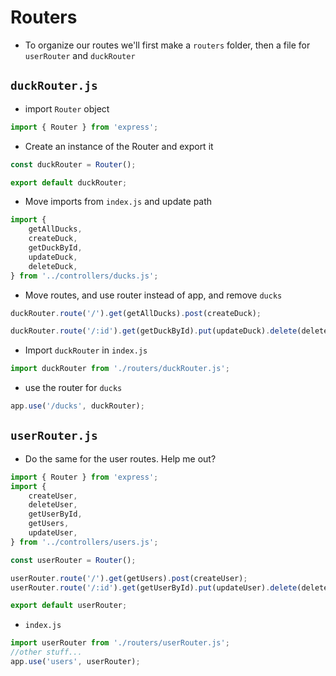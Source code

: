 # Routers

-   To organize our routes we'll first make a `routers` folder, then a file for `userRouter` and `duckRouter`

## `duckRouter.js`

-   import `Router` object

```js
import { Router } from 'express';
```

-   Create an instance of the Router and export it

```js
const duckRouter = Router();

export default duckRouter;
```

-   Move imports from `index.js` and update path

```js
import {
    getAllDucks,
    createDuck,
    getDuckById,
    updateDuck,
    deleteDuck,
} from '../controllers/ducks.js';
```

-   Move routes, and use router instead of app, and remove `ducks`

```js
duckRouter.route('/').get(getAllDucks).post(createDuck);

duckRouter.route('/:id').get(getDuckById).put(updateDuck).delete(deleteDuck);
```

-   Import `duckRouter` in `index.js`

```js
import duckRouter from './routers/duckRouter.js';
```

-   use the router for `ducks`

```js
app.use('/ducks', duckRouter);
```

## `userRouter.js`

-   Do the same for the user routes. Help me out?

```js
import { Router } from 'express';
import {
    createUser,
    deleteUser,
    getUserById,
    getUsers,
    updateUser,
} from '../controllers/users.js';

const userRouter = Router();

userRouter.route('/').get(getUsers).post(createUser);
userRouter.route('/:id').get(getUserById).put(updateUser).delete(deleteUser);

export default userRouter;
```

-   `index.js`

```js
import userRouter from './routers/userRouter.js';
//other stuff...
app.use('users', userRouter);
```
